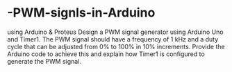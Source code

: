 # -PWM-signls-in-Arduino
using Arduino &amp;  Proteus
Design a PWM signal generator using Arduino Uno and Timer1. The PWM signal should have a frequency of 1 kHz and a duty cycle that can be adjusted from 0% to 100% in 10% increments. Provide the Arduino code to achieve this and explain how Timer1 is configured to generate the PWM signal.
